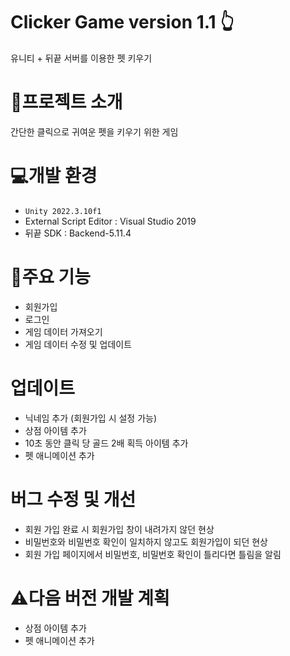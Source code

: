 
# Clicker Game version 1.1 :point_up_2:
 유니티 + 뒤끝 서버를 이용한 펫 키우기<br>

# :iphone:프로젝트 소개
간단한 클릭으로 귀여운 펫을 키우기 위한 게임<br>

# :computer:개발 환경
- `Unity 2022.3.10f1`
- External Script Editor : Visual Studio 2019
- 뒤끝 SDK : Backend-5.11.4

# :notebook:주요 기능
- 회원가입
- 로그인
- 게임 데이터 가져오기
- 게임 데이터 수정 및 업데이트

# 업데이트
- 닉네임 추가 (회원가입 시 설정 가능)
- 상점 아이템 추가
- 10초 동안 클릭 당 골드 2배 획득 아이템 추가
- 펫 애니메이션 추가

# 버그 수정 및 개선
- 회원 가입 완료 시 회원가입 창이 내려가지 않던 현상
- 비밀번호와 비밀번호 확인이 일치하지 않고도 회원가입이 되던 현상
- 회원 가입 페이지에서 비밀번호, 비밀번호 확인이 틀리다면 틀림을 알림

# :warning:다음 버전 개발 계획
- 상점 아이템 추가
- 펫 애니메이션 추가